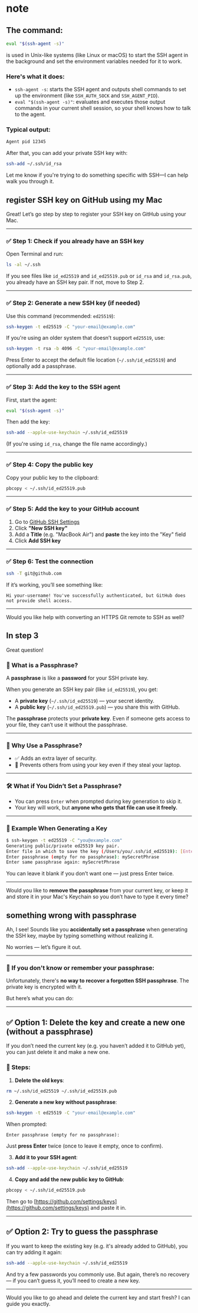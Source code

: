 # note

## The command:

```bash
eval "$(ssh-agent -s)"
```

is used in Unix-like systems (like Linux or macOS) to start the SSH agent in the background and set the environment variables needed for it to work.

### Here's what it does:
- `ssh-agent -s`: starts the SSH agent and outputs shell commands to set up the environment (like `SSH_AUTH_SOCK` and `SSH_AGENT_PID`).
- `eval "$(ssh-agent -s)"`: evaluates and executes those output commands in your current shell session, so your shell knows how to talk to the agent.

### Typical output:
```bash
Agent pid 12345
```

After that, you can add your private SSH key with:

```bash
ssh-add ~/.ssh/id_rsa
```

Let me know if you're trying to do something specific with SSH—I can help walk you through it.

## register SSH key on GitHub using my Mac

Great! Let’s go step by step to register your SSH key on GitHub using your Mac.

---

### ✅ Step 1: Check if you already have an SSH key

Open Terminal and run:

```bash
ls -al ~/.ssh
```

If you see files like `id_ed25519` and `id_ed25519.pub` or `id_rsa` and `id_rsa.pub`, you already have an SSH key pair. If not, move to Step 2.

---

### ✅ Step 2: Generate a new SSH key (if needed)

Use this command (recommended: `ed25519`):

```bash
ssh-keygen -t ed25519 -C "your-email@example.com"
```

If you're using an older system that doesn’t support `ed25519`, use:

```bash
ssh-keygen -t rsa -b 4096 -C "your-email@example.com"
```

Press Enter to accept the default file location (`~/.ssh/id_ed25519`) and optionally add a passphrase.

---

### ✅ Step 3: Add the key to the SSH agent

First, start the agent:

```bash
eval "$(ssh-agent -s)"
```

Then add the key:

```bash
ssh-add --apple-use-keychain ~/.ssh/id_ed25519
```

(If you're using `id_rsa`, change the file name accordingly.)

---

### ✅ Step 4: Copy the public key

Copy your public key to the clipboard:

```bash
pbcopy < ~/.ssh/id_ed25519.pub
```

---

### ✅ Step 5: Add the key to your GitHub account

1. Go to [GitHub SSH Settings](https://github.com/settings/keys)
2. Click **"New SSH key"**
3. Add a **Title** (e.g. "MacBook Air") and **paste** the key into the "Key" field
4. Click **Add SSH key**

---

### ✅ Step 6: Test the connection

```bash
ssh -T git@github.com
```

If it’s working, you’ll see something like:

```
Hi your-username! You've successfully authenticated, but GitHub does not provide shell access.
```

---

Would you like help with converting an HTTPS Git remote to SSH as well?

## In step 3 

Great question!

### 🔐 What is a Passphrase?

A **passphrase** is like a **password** for your SSH private key.

When you generate an SSH key pair (like `id_ed25519`), you get:

- A **private key** (`~/.ssh/id_ed25519`) — your secret identity.
- A **public key** (`~/.ssh/id_ed25519.pub`) — you share this with GitHub.

The **passphrase** protects your **private key**. Even if someone gets access to your file, they can’t use it without the passphrase.

---

### 🧠 Why Use a Passphrase?

- ✅ Adds an extra layer of security.
- 🧷 Prevents others from using your key even if they steal your laptop.

---

### 🛠️ What if You Didn’t Set a Passphrase?

- You can press `Enter` when prompted during key generation to skip it.
- Your key will work, but **anyone who gets that file can use it freely.**

---

### 🔄 Example When Generating a Key

```bash
$ ssh-keygen -t ed25519 -C "you@example.com"
Generating public/private ed25519 key pair.
Enter file in which to save the key (/Users/you/.ssh/id_ed25519): [Enter]
Enter passphrase (empty for no passphrase): mySecretPhrase
Enter same passphrase again: mySecretPhrase
```

You can leave it blank if you don’t want one — just press Enter twice.

---

Would you like to **remove the passphrase** from your current key, or keep it and store it in your Mac's Keychain so you don’t have to type it every time?

## something wrong with passphrase

Ah, I see! Sounds like you **accidentally set a passphrase** when generating the SSH key, maybe by typing something without realizing it.

No worries — let’s figure it out.

---

### 🚨 If you don't know or remember your passphrase:

Unfortunately, there's **no way to recover a forgotten SSH passphrase**. The private key is encrypted with it.

But here’s what you can do:

---

## ✅ Option 1: Delete the key and create a new one (without a passphrase)

If you don’t need the current key (e.g. you haven’t added it to GitHub yet), you can just delete it and make a new one.

### 🔄 Steps:

1. **Delete the old keys**:

```bash
rm ~/.ssh/id_ed25519 ~/.ssh/id_ed25519.pub
```

2. **Generate a new key without passphrase**:

```bash
ssh-keygen -t ed25519 -C "your-email@example.com"
```

When prompted:

```
Enter passphrase (empty for no passphrase):
```

Just **press Enter** twice (once to leave it empty, once to confirm).

3. **Add it to your SSH agent**:

```bash
ssh-add --apple-use-keychain ~/.ssh/id_ed25519
```

4. **Copy and add the new public key to GitHub**:

```bash
pbcopy < ~/.ssh/id_ed25519.pub
```

Then go to [https://github.com/settings/keys](https://github.com/settings/keys) and paste it in.

---

## ✅ Option 2: Try to guess the passphrase

If you want to keep the existing key (e.g. it's already added to GitHub), you can try adding it again:

```bash
ssh-add --apple-use-keychain ~/.ssh/id_ed25519
```

And try a few passwords you commonly use. But again, there’s no recovery — if you can’t guess it, you’ll need to create a new key.

---

Would you like to go ahead and delete the current key and start fresh? I can guide you exactly.
